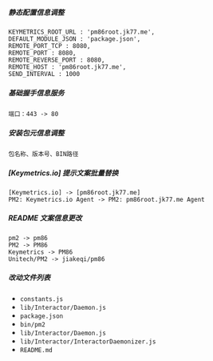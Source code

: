 ##### 静态配置信息调整

```
KEYMETRICS_ROOT_URL : 'pm86root.jk77.me',
DEFAULT_MODULE_JSON : 'package.json',
REMOTE_PORT_TCP : 8080,
REMOTE_PORT : 8080,
REMOTE_REVERSE_PORT : 8080,
REMOTE_HOST : 'pm86root.jk77.me',
SEND_INTERVAL : 1000
```

##### 基础握手信息服务

```
端口：443 -> 80
```

##### 安装包元信息调整

```
包名称、版本号、BIN路径
```

##### [Keymetrics.io] 提示文案批量替换

```
[Keymetrics.io] -> [pm86root.jk77.me]
PM2: Keymetrics.io Agent -> PM2: pm86root.jk77.me Agent
```

##### README 文案信息更改

```
pm2 -> pm86
PM2 -> PM86
Keymetrics -> PM86
Unitech/PM2 -> jiakeqi/pm86
```

##### 改动文件列表

- `constants.js`
- `lib/Interactor/Daemon.js`
- `package.json`
- `bin/pm2`
- `lib/Interactor/Daemon.js`
- `lib/Interactor/InteractorDaemonizer.js`
- `README.md`
